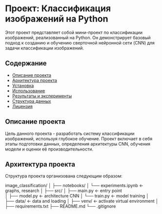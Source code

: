 # Проект: Классификация изображений на Python

Этот проект представляет собой мини-проект по классификации изображений, реализованный на Python. Он демонстрирует базовый подход к созданию и обучению сверточной нейронной сети (CNN) для задачи классификации изображений.

## Содержание

- [Описание проекта](#описание-проекта)
- [Архитектура проекта](#архитектура-проекта)
- [Установка](#установка)
- [Использование](#использование)
- [Результаты и эксперименты](#результаты-и-эксперименты)
- [Структура данных](#структура-данных)
- [Лицензия](#лицензия)

## Описание проекта

Цель данного проекта - разработать систему классификации изображений, используя глубокое обучение. Проект включает в себя этапы подготовки данных, определения архитектуры CNN, обучения модели и оценки её производительности.

## Архитектура проекта

Структура проекта организована следующим образом:


image_classification/
│
├── notebooks/
│   └── experiments.ipynb         <- graphs, research
│
├── src/
│   ├── main.py                   <- entry point    
│   ├── model.py                  <- architecture CNN
│   └── train.py                  <- model training
│   
├── data/                         <- data and loading
│
├── venv/                         <- activate virtual environment
│
├── requirements.txt
├── README.md
└── .gitignore
